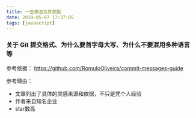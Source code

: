 ```yaml
---
title: 一些做法及其依据
date: 2019-05-07 17:37:05
tags: [javascript]
---
```

### 关于 Git 提交格式、为什么要首字母大写、为什么不要混用多种语言等

参考依据：
https://github.com/RomuloOliveira/commit-messages-guide

参考理由：
- 文章列出了具体的灵感来源和依据，不只是凭个人经验
- 作者来自知名企业
- star数高